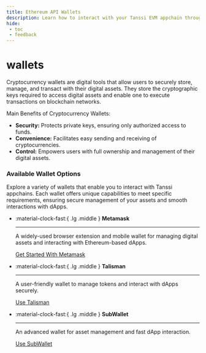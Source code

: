 ```yaml
---
title: Ethereum API Wallets
description: Learn how to interact with your Tanssi EVM appchain through the Ethereum API including configuring wallets, adding RPC Urls, and sending funds.
hide:
 - toc
 - feedback
---
```


# wallets

Cryptocurrency wallets are digital tools that allow users to securely store, manage, and transact with their digital assets. They store the cryptographic keys required to access digital assets and enable one to execute transactions on blockchain networks. 


Main Benefits of Cryptocurrency Wallets:

- **Security:** Protects private keys, ensuring only authorized access to funds.
- **Convenience:** Facilitates easy sending and receiving of cryptocurrencies.
- **Control:** Empowers users with full ownership and management of their digital assets.

### Available Wallet Options

Explore a variety of wallets that enable you to interact with Tanssi appchains. Each wallet offers unique capabilities to meet specific requirements, ensuring secure management of your assets and smooth interactions with dApps.
<div class="grid cards" markdown>

-   :material-clock-fast:{ .lg .middle } __Metamask__

    ---
    
    A widely-used browser extension and mobile wallet for managing digital assets and interacting with Ethereum-based dApps.
    
    [Get Started With Metamask](metamask.md)  


-   :material-clock-fast:{ .lg .middle } __Talisman__

    ---
    
    A user-friendly wallet to manage tokens and interact with dApps securely.
    
    [Use Talisman](talisman.md)  

-   :material-clock-fast:{ .lg .middle } __SubWallet__

    ---
    
    An advanced wallet for asset management and fast dApp interaction.
    
    [Use SubWallet](testnet/dancebox.md) 

</div>